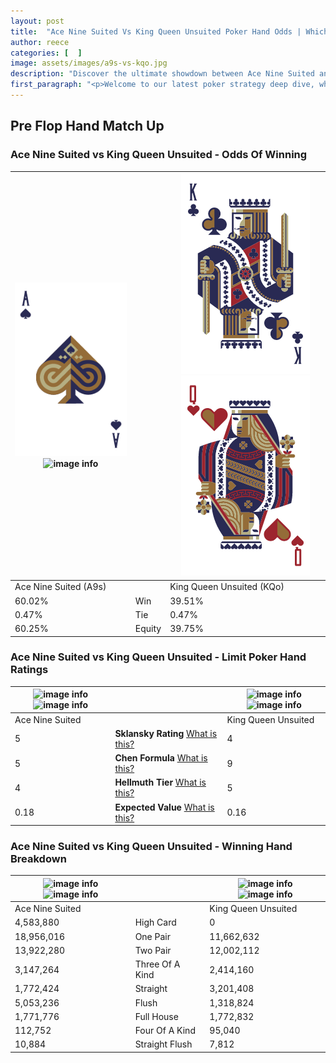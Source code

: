 ```yaml
---
layout: post
title:  "Ace Nine Suited Vs King Queen Unsuited Poker Hand Odds | Which Is The Better Hand In Poker? A Complete Guide"
author: reece
categories: [  ]
image: assets/images/a9s-vs-kqo.jpg
description: "Discover the ultimate showdown between Ace Nine Suited and King Queen Unsuited in poker! Uncover the odds, strategies, and scenarios where one hand triumphs over the other. Get ready to up your poker game with this thrilling analysis."
first_paragraph: "<p>Welcome to our latest poker strategy deep dive, where we're pitting two distinct hands against each other in a high-stakes showdown: Ace Nine Suited vs King Queen Unsuited.</p><p>In the dynamic world of poker, every decision counts, and knowing which hand holds the upper hand is key to your success at the table.</p><p>In this article, we'll dissect these two hands, explore the scenarios where one dominates the other, and equip you with the knowledge to make strategic choices that can tip the odds in your favor.</p><p>Get ready to unravel the intriguing dynamics of these poker hands and elevate your game to new heights.</p>"
---
```




[comment]: # (sp0)

## Pre Flop Hand Match Up

<div class="table hand-ratings" markdown="1"> 



### Ace Nine Suited vs King Queen Unsuited - Odds Of Winning


    
| ![image info](assets/images/hand1/a.png) ![image info](assets/images/hand1/9s.png) |  | ![image info](assets/images/hand2/k.png) ![image info](assets/images/hand2/qo.png) |
| -------- | -------- | -------- |
| Ace Nine Suited (A9s) |  | King Queen Unsuited (KQo) |
| 60.02% | Win | 39.51% |
| 0.47% | Tie | 0.47% |
| 60.25% | Equity | 39.75% |




[comment]: # (sp1)



### Ace Nine Suited vs King Queen Unsuited - Limit Poker Hand Ratings


    
| ![image info](https://www.riverpairs.com/assets/images/hand1/a.png) ![image info](https://www.riverpairs.com/assets/images/hand1/9s.png) |  | ![image info](https://www.riverpairs.com/assets/images/hand2/k.png) ![image info](https://www.riverpairs.com/assets/images/hand2/qo.png) |
| -------- | -------- | -------- |
| Ace Nine Suited |  | King Queen Unsuited |
| 5 | **Sklansky Rating** [What is this?](/sklansky-rating-explained) | 4 |
| 5 | **Chen Formula** [What is this?](/chen-formula-explained) | 9 |
| 4 | **Hellmuth Tier** [What is this?](/Hellmuth-tier-explained) | 5 |
| 0.18 | **Expected Value** [What is this?](/expected-value-explained) | 0.16 |




[comment]: # (sp2)



### Ace Nine Suited vs King Queen Unsuited - Winning Hand Breakdown


    
| ![image info](https://www.riverpairs.com/assets/images/hand1/a.png) ![image info](https://www.riverpairs.com/assets/images/hand1/9s.png) |  | ![image info](https://www.riverpairs.com/assets/images/hand2/k.png) ![image info](https://www.riverpairs.com/assets/images/hand2/qo.png) |
| -------- | -------- | -------- |
| Ace Nine Suited |  | King Queen Unsuited |
| 4,583,880 | High Card | 0 |
| 18,956,016 | One Pair | 11,662,632 |
| 13,922,280 | Two Pair | 12,002,112 |
| 3,147,264 | Three Of A Kind | 2,414,160 |
| 1,772,424 | Straight | 3,201,408 |
| 5,053,236 | Flush | 1,318,824 |
| 1,771,776 | Full House | 1,772,832 |
| 112,752 | Four Of A Kind | 95,040 |
| 10,884 | Straight Flush | 7,812 |




[comment]: # (sp3)



</div>

[comment]: # (sp4)



[comment]: # (sp5)


